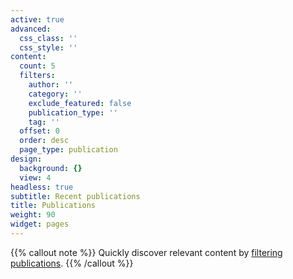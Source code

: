 ```yaml
---
active: true
advanced:
  css_class: ''
  css_style: ''
content:
  count: 5
  filters:
    author: ''
    category: ''
    exclude_featured: false
    publication_type: ''
    tag: ''
  offset: 0
  order: desc
  page_type: publication
design:
  background: {}
  view: 4
headless: true
subtitle: Recent publications
title: Publications
weight: 90
widget: pages
---
```

{{% callout note %}}
Quickly discover relevant content by [filtering publications](./publication/).
{{% /callout %}}
